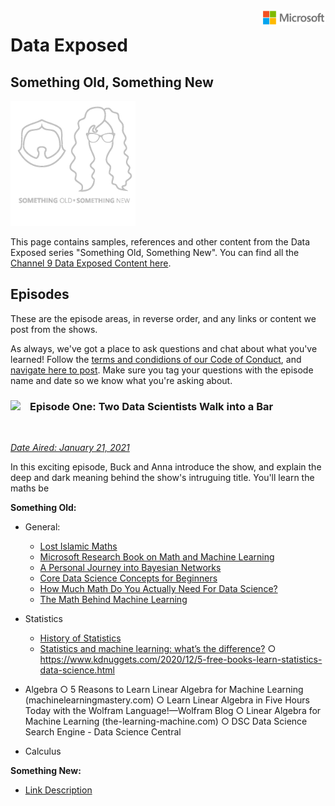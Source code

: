 <img style="float: right;" src="./graphics/solutions-microsoft-logo-small.png">

# Data Exposed
## Something Old, Something New
<img  width="200" src="./graphics/sosn-transp-white.png">

This page contains samples, references and other content from the Data Exposed series "Something Old, Something New". You can find all the [Channel 9 Data Exposed Content here](https://microsoft.github.io/dataexposed/).

## Episodes

These are the episode  areas, in reverse order, and any links or content we post from the shows. 

As always, we've got a place to ask questions and chat about what you've learned! Follow the [terms and condidions of our Code of Conduct](https://opensource.microsoft.com/codeofconduct/), and [navigate here to post](https://github.com/microsoft/dataexposed/discussions). Make sure you tag your questions with the episode name and date so we know what you're asking about.

<h3><img style="float: left; margin: 0px 15px 15px 0px;" src="https://github.com/microsoft/dataexposed/blob/main/graphics/Camera.png?raw=true"><b>     Episode One: Two Data Scientists Walk into a Bar</b></h3> 
<br>

*[Date Aired: January 21, 2021](https://microsoft.github.io/dataexposed/sosn)*

In this exciting episode, Buck and Anna introduce the show, and explain the deep and dark meaning behind the show's intruguing title. You'll learn the maths be

**Something Old:** 
- General:
    - [Lost Islamic Maths](https://www.bbc.com/future/article/20201204-lost-islamic-library-maths)
    - [Microsoft Research Book on Math and Machine Learning](https://www.datasciencecentral.com/profiles/blogs/new-book-foundations-of-data-science-from-microsoft-research-lab?s=03)
    - [A Personal Journey into Bayesian Networks](https://ftp.cs.ucla.edu/pub/stat_ser/r476.pdf)  
	- [Core Data Science Concepts for Beginners](https://www.kdnuggets.com/2020/12/20-core-data-science-concepts-beginners.html)
    - [How Much Math Do You Actually Need For Data Science?](https://towardsdatascience.com/how-much-math-do-you-actually-need-for-data-science-87a8765ae1f2) 
	- [The Math Behind Machine Learning](https://www.datasciencecentral.com/profiles/blogs/the-math-behind-machine-learning)
- Statistics	
	- [History of Statistics](https://en.wikipedia.org/wiki/History_of_statistics#:~:text=not%20present%20%20%20Continuous%20data%20%20,Biplot%20Box%20plot%20Control%20chart%20%20...)
	- [Statistics and machine learning: what’s the difference?](https://algorithmia.com/blog/statistics-and-machine-learning-whats-the-difference#:~:text=%20What%20are%20the%20key%20differences%20between%20statistics,the%20large%20number%20of%20variables%20in...%20More)
    	○ https://www.kdnuggets.com/2020/12/5-free-books-learn-statistics-data-science.html 
	
- Algebra
		○ 5 Reasons to Learn Linear Algebra for Machine Learning (machinelearningmastery.com)
		○ Learn Linear Algebra in Five Hours Today with the Wolfram Language!—Wolfram Blog
		○ Linear Algebra for Machine Learning (the-learning-machine.com)
		○ DSC Data Science Search Engine - Data Science Central

- Calculus

**Something New:** 
- [Link Description](https://microsoft.github.io/dataexposed/sosn)


